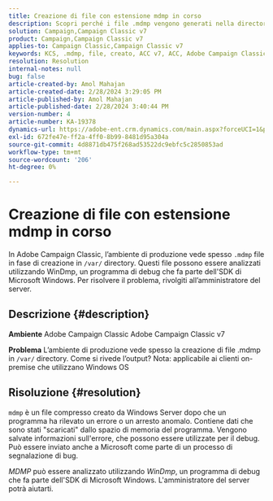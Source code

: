 ```yaml
---
title: Creazione di file con estensione mdmp in corso
description: Scopri perché i file .mdmp vengono generati nella directory /var di Adobe Campaign Classic. Rivolgersi all'amministratore del server.
solution: Campaign,Campaign Classic v7
product: Campaign,Campaign Classic v7
applies-to: Campaign Classic,Campaign Classic v7
keywords: KCS, .mdmp, file, creato, ACC v7, ACC, Adobe Campaign Classic, Adobe Campaign Classic v7, FAQ
resolution: Resolution
internal-notes: null
bug: false
article-created-by: Amol Mahajan
article-created-date: 2/28/2024 3:29:05 PM
article-published-by: Amol Mahajan
article-published-date: 2/28/2024 3:40:44 PM
version-number: 4
article-number: KA-19378
dynamics-url: https://adobe-ent.crm.dynamics.com/main.aspx?forceUCI=1&pagetype=entityrecord&etn=knowledgearticle&id=f0401c14-4ed6-ee11-9078-00224804dfb5
exl-id: 672fe47e-ff2a-4ff0-8b99-8481d95a304a
source-git-commit: 4d8871db475f268ad53522dc9ebfc5c2850853ad
workflow-type: tm+mt
source-wordcount: '206'
ht-degree: 0%

---
```


# Creazione di file con estensione mdmp in corso


In Adobe Campaign Classic, l’ambiente di produzione vede spesso `.mdmp` file in fase di creazione in `/var/` directory. Questi file possono essere analizzati utilizzando WinDmp, un programma di debug che fa parte dell&#39;SDK di Microsoft Windows. Per risolvere il problema, rivolgiti all’amministratore del server.

## Descrizione {#description}


<b>Ambiente</b>
Adobe Campaign Classic Adobe Campaign Classic v7

<b>Problema</b>
L’ambiente di produzione vede spesso la creazione di file .mdmp in `/var/` directory. Come si rivede l’output?
Nota: applicabile ai clienti on-premise che utilizzano Windows OS


## Risoluzione {#resolution}


`mdmp` è un file compresso creato da Windows Server dopo che un programma ha rilevato un errore o un arresto anomalo. Contiene dati che sono stati &quot;scaricati&quot; dallo spazio di memoria del programma.
Vengono salvate informazioni sull&#39;errore, che possono essere utilizzate per il debug. Può essere inviato anche a Microsoft come parte di un processo di segnalazione di bug.



*MDMP* può essere analizzato utilizzando *WinDmp*, un programma di debug che fa parte dell&#39;SDK di Microsoft Windows. L&#39;amministratore del server potrà aiutarti.
